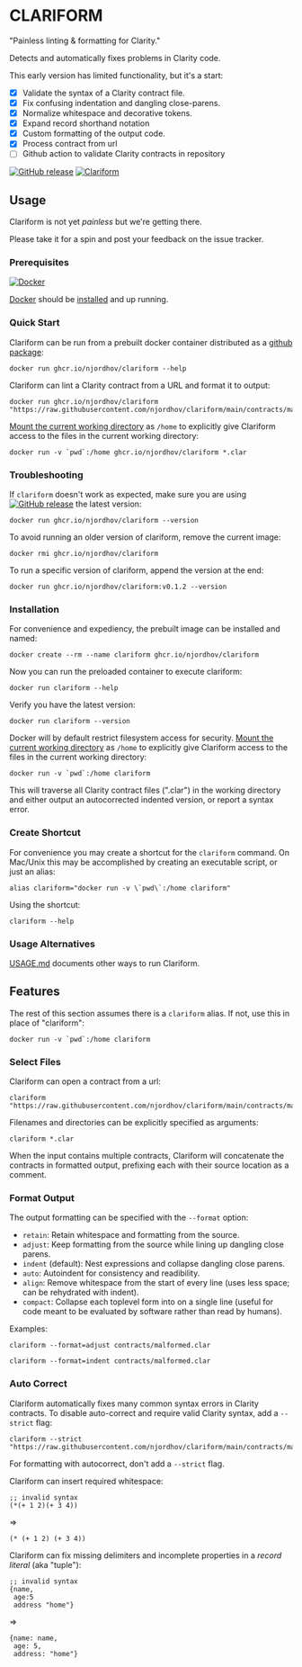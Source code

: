# CLARIFORM

"Painless linting & formatting for Clarity."

Detects and automatically fixes problems in Clarity code.

This early version has limited functionality, but it's a start:

- [x] Validate the syntax of a Clarity contract file.
- [x] Fix confusing indentation and dangling close-parens.
- [x] Normalize whitespace and decorative tokens.
- [x] Expand record shorthand notation
- [x] Custom formatting of the output code.
- [x] Process contract from url
- [ ] Github action to validate Clarity contracts in repository

[![GitHub release](https://img.shields.io/github/release/njordhov/clariform.svg)](https://GitHub.com/njordhov/clariform/releases/)
[![Clariform](https://github.com/njordhov/clariform/actions/workflows/main.yml/badge.svg)](https://github.com/njordhov/clariform/actions/workflows/main.yml)

## Usage

Clariform is not yet *painless* but we're getting there.

Please take it for a spin and post your feedback on the issue tracker.

### Prerequisites

[![Docker](https://badgen.net/badge/icon/docker?icon=docker&label)](https://https://docker.com/)

[Docker](https://https://docker.com/) should be [installed](https://docs.docker.com/engine/install/) and up running.

### Quick Start

Clariform can be run from a prebuilt docker container distributed as a 
[github package](https://github.com/njordhov/clariform/pkgs/container/clariform):

```
docker run ghcr.io/njordhov/clariform --help
```

Clariform can lint a Clarity contract from a URL and format it to output:

```
docker run ghcr.io/njordhov/clariform "https://raw.githubusercontent.com/njordhov/clariform/main/contracts/malformed.clar"
```

[Mount the current working directory](https://docs.docker.com/engine/reference/commandline/run/#mount-volume--v---read-only) as `/home` to explicitly give Clariform access to the files in the 
current working directory:

```
docker run -v `pwd`:/home ghcr.io/njordhov/clariform *.clar
```

### Troubleshooting

If `clariform` doesn't work as expected, make sure you are using 
[![GitHub release](https://img.shields.io/github/release/njordhov/clariform.svg)](https://GitHub.com/njordhov/clariform/releases/) the latest version:

```
docker run ghcr.io/njordhov/clariform --version
```

To avoid running an older version of clariform, remove the current image: 

```
docker rmi ghcr.io/njordhov/clariform
```

To run a specific version of clariform, append the version at the end:

```
docker run ghcr.io/njordhov/clariform:v0.1.2 --version
```

### Installation

For convenience and expediency, the prebuilt image can be installed and named:

```
docker create --rm --name clariform ghcr.io/njordhov/clariform
```

Now you can run the preloaded container to execute clariform:

```
docker run clariform --help
```

Verify you have the latest version:

```
docker run clariform --version
```

Docker will by default restrict filesystem access for security.
[Mount the current working directory](https://docs.docker.com/engine/reference/commandline/run/#mount-volume--v---read-only) as `/home` to explicitly give Clariform access to the files in the 
current working directory:

```
docker run -v `pwd`:/home clariform
```

This will traverse all Clarity contract files (".clar") in the working directory and either
output an autocorrected indented version, or report a syntax error.

### Create Shortcut

For convenience you may create a shortcut for the `clariform` command. 
On Mac/Unix this may be accomplished by creating an executable script, or just an alias: 

```
alias clariform="docker run -v \`pwd\`:/home clariform"
```

Using the shortcut:

```
clariform --help
```

### Usage Alternatives

[USAGE.md](USAGE.md) documents other ways to run Clariform.

## Features

The rest of this section assumes there is a `clariform` alias. 
If not, use this in place of "clariform":
 
```
docker run -v `pwd`:/home clariform
``` 

### Select Files

Clariform can open a contract from a url:

```
clariform "https://raw.githubusercontent.com/njordhov/clariform/main/contracts/malformed.clar"
```

Filenames and directories can be explicitly specified as arguments:

```
clariform *.clar
```

When the input contains multiple contracts, Clariform will concatenate 
the contracts in formatted output, prefixing each with their source location as a comment.

### Format Output

The output formatting can be specified with the `--format` option:

* `retain`: Retain whitespace and formatting from the source.
* `adjust`: Keep formatting from the source while lining up dangling close parens.
* `indent` (default): Nest expressions and collapse dangling close parens.
* `auto`: Autoindent for consistency and readibility.
* `align`: Remove whitespace from the start of every line (uses less space; can be rehydrated with indent).
* `compact`: Collapse each toplevel form into on a single line (useful for code meant to be evaluated by software rather than read by humans). 

Examples:

```
clariform --format=adjust contracts/malformed.clar   
```
```
clariform --format=indent contracts/malformed.clar   
```

### Auto Correct 

Clariform automatically fixes many common syntax errors in Clarity contracts. 
To disable auto-correct and require valid Clarity syntax, add a `--strict` flag:

```
clariform --strict "https://raw.githubusercontent.com/njordhov/clariform/main/contracts/malformed.clar"
```

For formatting with autocorrect, don't add a `--strict` flag.

Clariform can insert required whitespace:

```clarity 
;; invalid syntax
(*(+ 1 2)(+ 3 4)) 
```
=>
```clarity 
(* (+ 1 2) (+ 3 4))
```

Clariform can fix missing delimiters and incomplete properties in a _record literal_ (aka "tuple"):

```clarity 
;; invalid syntax
{name,
 age:5
 address "home"}
```
=>
```clarity 
{name: name,
 age: 5,
 address: "home"}
```


